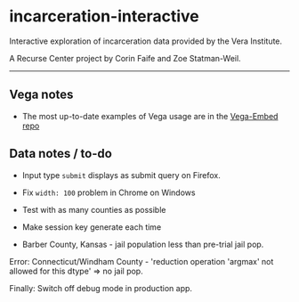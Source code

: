 # incarceration-interactive
Interactive exploration of incarceration data provided by the Vera Institute.

A Recurse Center project by Corin Faife and Zoe Statman-Weil.

---

## Vega notes
* The most up-to-date examples of Vega usage are in the [Vega-Embed repo](https://github.com/vega/vega-embed)


## Data notes / to-do

* Input type `submit` displays as submit query on Firefox.

* Fix `width: 100` problem in Chrome on Windows

* Test with as many counties as possible

* Make session key generate each time 

* Barber County, Kansas - jail population less than pre-trial jail pop.

Error:
Connecticut/Windham County - 'reduction operation 'argmax' not allowed for this dtype' => no jail pop.

Finally: Switch off debug mode in production app.


